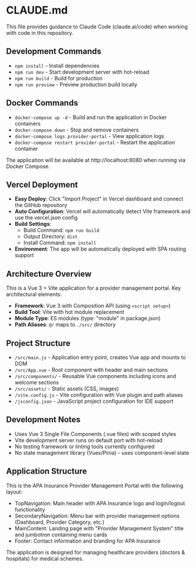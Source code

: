 # CLAUDE.md

This file provides guidance to Claude Code (claude.ai/code) when working with code in this repository.

## Development Commands

- `npm install` - Install dependencies
- `npm run dev` - Start development server with hot-reload
- `npm run build` - Build for production
- `npm run preview` - Preview production build locally

## Docker Commands

- `docker-compose up -d` - Build and run the application in Docker containers
- `docker-compose down` - Stop and remove containers
- `docker-compose logs provider-portal` - View application logs
- `docker-compose restart provider-portal` - Restart the application container

The application will be available at http://localhost:8080 when running via Docker Compose.

## Vercel Deployment

- **Easy Deploy**: Click "Import Project" in Vercel dashboard and connect the GitHub repository
- **Auto Configuration**: Vercel will automatically detect Vite framework and use the vercel.json config
- **Build Settings**: 
  - Build Command: `npm run build`
  - Output Directory: `dist`
  - Install Command: `npm install`
- **Environment**: The app will be automatically deployed with SPA routing support

## Architecture Overview

This is a Vue 3 + Vite application for a provider management portal. Key architectural elements:

- **Framework**: Vue 3 with Composition API (using `<script setup>`)
- **Build Tool**: Vite with hot module replacement
- **Module Type**: ES modules (type: "module" in package.json)
- **Path Aliases**: `@/` maps to `./src/` directory

## Project Structure

- `/src/main.js` - Application entry point, creates Vue app and mounts to DOM
- `/src/App.vue` - Root component with header and main sections
- `/src/components/` - Reusable Vue components including icons and welcome sections
- `/src/assets/` - Static assets (CSS, images)
- `/vite.config.js` - Vite configuration with Vue plugin and path aliases
- `/jsconfig.json` - JavaScript project configuration for IDE support

## Development Notes

- Uses Vue 3 Single File Components (.vue files) with scoped styles
- Vite development server runs on default port with hot-reload
- No testing framework or linting tools currently configured
- No state management library (Vuex/Pinia) - uses component-level state

## Application Structure

This is the APA Insurance Provider Management Portal with the following layout:
- TopNavigation: Main header with APA Insurance logo and login/logout functionality
- SecondaryNavigation: Menu bar with provider management options (Dashboard, Provider Category, etc.)
- MainContent: Landing page with "Provider Management System" title and jumbotron containing menu cards
- Footer: Contact information and branding for APA Insurance

The application is designed for managing healthcare providers (doctors & hospitals) for medical schemes.